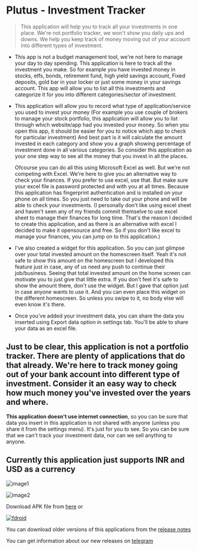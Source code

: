 # Plutus - Investment Tracker

> This application will help you to track all your investments in one place. We're not portfolio tracker, we won't show you daily ups and downs. We help you keep track of money moving out of your account into different types of investment.


- This app is not a budget management tool, we're not here to manage your day to day spending. This application is here to track all the investment you make. So for example you have invested money in stocks, etfs, bonds, retirement fund, high yield savings account, Fixed deposits, gold bar in your locker or just some money in your savings account. This app will allow you to list all this investments and categorize it for you into different categories/sector of investment. 

- This application will allow you to record what type of application/service you used to invest your money (For example you use couple of brokers to manage your stock portfolio, this application will allow you to list through which website/app had you invested your money. So when you open this app, it should be easier for you to notice which app to check for particular investment)  And best part is it will calculate the amount invested in each category and show you a graph showing percentage of investment done in all various categories. So consider this application as your one step way to see all the money that you invest in all the places.
   
     Ofcourse you can do all this using Microsoft Excel as well. But we're not competing with Excel. We're here to give you an alternative way to check your finances. If you prefer to use excel, use that. But make sure your excel file is password protected and with you at all times. Because this application has fingerprint authentication and is installed on your phone on all times. So you just need to take out your phone and will be able to check your investments. (I personally don't like using excel sheet and haven't seen any of my friends commit themselve to use excel sheet to manage their finances for long time. That's the reason I decided to create this application, and as there is an alternative with excel I decided to make it opensource and free. So if you don't like excel to manage your finances, you can jump on to this application.) 
 

- I've also created a widget for this application. So you can just glimpse over your total invested amount on the homescreen itself. Yeah it's not safe to show this amount on the homescreen but I developed this feature just in case, any of us need any push to continue their job/business. Seeing that total invested amount on the home screen can motivate you to just give that little extra. If you don't feel it's safe to show the amount there, don't use the widget. But I gave that option just in case anyone wants to use it. And you can even place this widget on the different homescreen. So unless you swipe to it, no body else will even know it's there.


- Once you've added your investment data, you can share the data you inserted using Export data option in settings tab. You'll be able to share your data as an excel file.
  

## Just to be clear, this application is not a portfolio tracker. There are plenty of applications that do that already. We're here to track money going out of your bank account into different type of investment. Consider it an easy way to check how much money you've invested over the years and where.

**This application doesn't use internet connection**, so you can be sure that data you insert in this application is not shared with anyone (unless you share it from the settings menu). It's just for you to see. So you can be sure that we can't track your investment data, nor can we sell anything to anyone.

## **Currently this application just supports INR and USD as a currency**

![image1](https://user-images.githubusercontent.com/6127736/132045438-54e9f4f8-a4c4-40f1-a61b-b66edc00f5b8.PNG)

![image2](https://user-images.githubusercontent.com/6127736/132045455-b0836639-8e0b-4cf7-a83b-084f103db365.PNG)




Download APK file from [here](https://github.com/soumikshah/Plutus-InvestmentTracker/releases/download/0.9/com.soumikshah.plutus.apk) or



[![fdroid](https://user-images.githubusercontent.com/6127736/132389902-f912a05d-6a9c-4c0a-81fe-11a9c9137a8d.png)](https://f-droid.org/packages/com.soumikshah.investmenttracker)


You can download older versions of this applications from the [release notes](https://github.com/soumikshah/InvestmentTracker/releases)

You can get information about our new releases on [telegram](https://t.me/plutus_investment_tracker)
